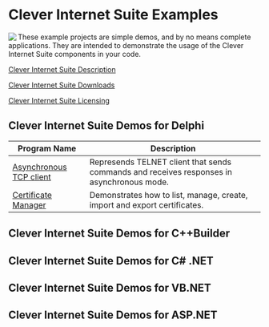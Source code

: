 # Clever Internet Suite Examples

<img align="left" src="https://www.clevercomponents.com/images/suite92-splash.jpg"/>

These example projects are simple demos, and by no means complete applications. They are intended to demonstrate the usage of the Clever Internet Suite components in your code.

[Clever Internet Suite Description](https://www.clevercomponents.com/products/inetsuite/)

[Clever Internet Suite Downloads](https://www.clevercomponents.com/downloads/inetsuite/)

[Clever Internet Suite Licensing](https://www.clevercomponents.com/order/inetsuite/)

## Clever Internet Suite Demos for Delphi

| Program Name | Description |
|---|---|
|[Asynchronous TCP client](./Delphi/AsyncClient)|Represends TELNET client that sends commands and receives responses in asynchronous mode.|
|[Certificate Manager](./Delphi/CertMgr)|Demonstrates how to list, manage, create, import and export certificates.|

## Clever Internet Suite Demos for C++Builder

## Clever Internet Suite Demos for C# .NET

## Clever Internet Suite Demos for VB.NET

## Clever Internet Suite Demos for ASP.NET


